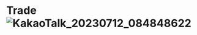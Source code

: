 # Trade![KakaoTalk_20230712_084848622](https://github.com/taewoooh/Trade/assets/85674271/f3fe9f55-9fcb-42d3-8e43-953c09d89f93)
